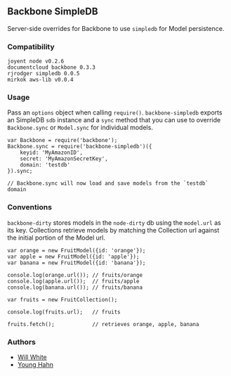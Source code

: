 Backbone SimpleDB
-----------------
Server-side overrides for Backbone to use `simpledb` for Model persistence.

### Compatibility

    joyent node v0.2.6
    documentcloud backbone 0.3.3
    rjrodger simpledb 0.0.5
    mirkok aws-lib v0.0.4

### Usage

Pass an `options` object when calling `require()`. `backbone-simpledb` exports
an SimpleDB `sdb` instance and a `sync` method that you can use to override
`Backbone.sync` or `Model.sync` for individual models.

    var Backbone = require('backbone');
    Backbone.sync = require('backbone-simpledb')({
        keyid: 'MyAmazonID',
        secret: 'MyAmazonSecretKey',
        domain: 'testdb'
    }).sync;

    // Backbone.sync will now load and save models from the `testdb` domain

### Conventions

`backbone-dirty` stores models in the `node-dirty` db using the `model.url` as
its key. Collections retrieve models by matching the Collection url against
the initial portion of the Model url.

    var orange = new FruitModel({id: 'orange'});
    var apple = new FruitModel({id: 'apple'});
    var banana = new FruitModel({id: 'banana'});

    console.log(orange.url()); // fruits/orange
    console.log(apple.url());  // fruits/apple
    console.log(banana.url()); // fruits/banana

    var fruits = new FruitCollection();

    console.log(fruits.url);   // fruits

    fruits.fetch();            // retrieves orange, apple, banana

### Authors

- [Will White](http://github.com/willwhite)
- [Young Hahn](http://github.com/yhahn)

